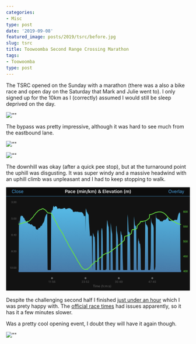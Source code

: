 ```yaml
---
categories:
- Misc
type: post
date: '2019-09-08'
featured_image: posts/2019/tsrc/before.jpg
slug: tsrc
title: Toowoomba Second Range Crossing Marathon
tags:
- Toowoomba
type: post
---
```


The TSRC opened on the Sunday with a marathon (there was a also a bike race and open day on the Saturday that Mark and Julie went to). I only signed up for the 10km as I (correctly) assumed I would still be sleep deprived on the day.

![""](before.jpg)

The bypass was pretty impressive, although it was hard to see much from the eastbound lane.

![""](bridge.jpg)

![""](viaduct.jpg)

The downhill was okay (after a quick pee stop), but at the turnaround point the uphill was disgusting. It was super windy and a massive headwind with an uphill climb was unpleasant and I had to keep stopping to walk.

![""](pace.png)

Despite the challenging second half I finished [just under an hour](https://www.strava.com/activities/2688817635) which I was prety happy with. The [official race times](http://www.racetecresults.com/myresults.aspx?uid=16228-100-3-11559) had issues apparently, so it has it a few minutes slower.

Was a pretty cool opening event, I doubt they will have it again though.

![""](finish.jpg)
